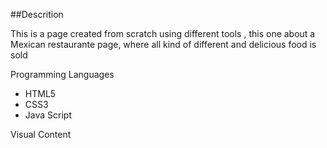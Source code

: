 
##Descrition 

This is a page created from scratch using different tools , this one about a Mexican restaurante page, 
where all kind of different and delicious food is sold




Programming Languages

<ul>
<li>HTML5</li>
<li>CSS3</li>
<li>Java Script</li>

</ul>



Visual Content 